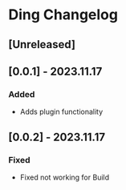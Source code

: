 <!-- Keep a Changelog guide -> https://keepachangelog.com -->

# Ding Changelog

## [Unreleased]

## [0.0.1] - 2023.11.17
### Added
- Adds plugin functionality

## [0.0.2] - 2023.11.17
### Fixed
- Fixed not working for Build
